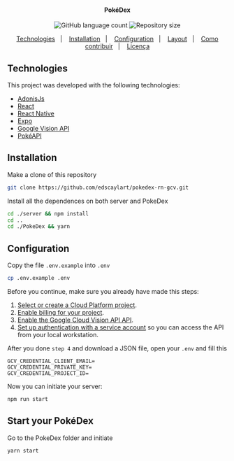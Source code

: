 <h4 align="center">
  PokéDex
</h4>

<p align="center">
  <img alt="GitHub language count" src="https://img.shields.io/github/languages/count/edscaylart/pokedex-rn-gcv">

  <img alt="Repository size" src="https://img.shields.io/github/repo-size/edscaylart/pokedex-rn-gcv">
</p>

<p align="center">
  <a href="#technologies">Technologies</a>&nbsp;&nbsp;&nbsp;|&nbsp;&nbsp;&nbsp;
  <a href="#installation">Installation</a>&nbsp;&nbsp;&nbsp;|&nbsp;&nbsp;&nbsp;
  <a href="#-configuration">Configuration</a>&nbsp;&nbsp;&nbsp;|&nbsp;&nbsp;&nbsp;
  <a href="#-layout">Layout</a>&nbsp;&nbsp;&nbsp;|&nbsp;&nbsp;&nbsp;
  <a href="#-como-contribuir">Como contribuir</a>&nbsp;&nbsp;&nbsp;|&nbsp;&nbsp;&nbsp;
  <a href="#memo-licença">Licença</a>
</p>

## Technologies

This project was developed with the following technologies:

- [AdonisJs](https://adonisjs.com/)
- [React](https://reactjs.org)
- [React Native](https://facebook.github.io/react-native/)
- [Expo](https://expo.io/)
- [Google Vision API](https://cloud.google.com/vision/)
- [PokéAPI](https://pokeapi.co/)

## Installation

Make a clone of this repository

```bash
git clone https://github.com/edscaylart/pokedex-rn-gcv.git
```

Install all the dependences on both server and PokeDex

```bash
cd ./server && npm install
cd ..
cd ./PokeDex && yarn
```

## Configuration

Copy the file `.env.example` into `.env`

```bash
cp .env.example .env
```

Before you continue, make sure you already have made this steps:

1.  [Select or create a Cloud Platform project][projects].
1.  [Enable billing for your project][billing].
1.  [Enable the Google Cloud Vision API API][enable_api].
1.  [Set up authentication with a service account][auth] so you can access the
    API from your local workstation.

After you done `step 4` and download a JSON file, open your `.env` and fill this

```
GCV_CREDENTIAL_CLIENT_EMAIL=
GCV_CREDENTIAL_PRIVATE_KEY=
GCV_CREDENTIAL_PROJECT_ID=
```

Now you can initiate your server:

```bash
npm run start
```

## Start your PokéDex

Go to the PokeDex folder and initiate

```bash
yarn start
```

[projects]: https://console.cloud.google.com/project
[billing]: https://support.google.com/cloud/answer/6293499#enable-billing
[enable_api]: https://console.cloud.google.com/flows/enableapi?apiid=vision.googleapis.com
[auth]: https://cloud.google.com/docs/authentication/getting-started
